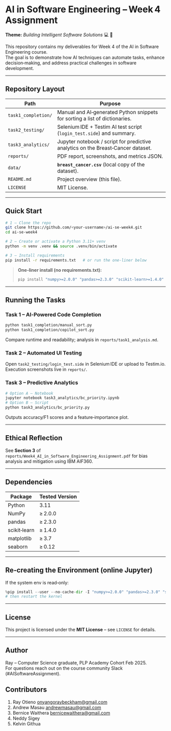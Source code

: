 # AI in Software Engineering – Week 4 Assignment  
**Theme:** *Building Intelligent Software Solutions* :computer: :robot:

This repository contains my deliverables for Week 4 of the AI in Software Engineering course.  
The goal is to demonstrate how AI techniques can automate tasks, enhance decision‑making, and address practical challenges in software development.

---

##  Repository Layout

| Path | Purpose |
|------|---------|
| `task1_completion/` | Manual and AI‑generated Python snippets for sorting a list of dictionaries. |
| `task2_testing/` | Selenium IDE + Testim AI test script (`login_test.side`) and summary. |
| `task3_analytics/` | Jupyter notebook / script for predictive analytics on the Breast‑Cancer dataset. |
| `reports/` | PDF report, screenshots, and metrics JSON. |
| `data/` | **`breast_cancer.csv`** (local copy of the dataset). |
| `README.md` | Project overview (this file). |
| `LICENSE` | MIT License. |

---

##  Quick Start

```bash
# 1 – Clone the repo
git clone https://github.com/<your‑username>/ai‑se‑week4.git
cd ai‑se‑week4

# 2 – Create or activate a Python 3.11+ venv
python -m venv .venv && source .venv/bin/activate

# 3 – Install requirements
pip install -r requirements.txt   # or run the one‑liner below
```

> **One‑liner install (no requirements.txt):**
> ```bash
> pip install "numpy>=2.0.0" "pandas>=2.3.0" "scikit-learn>=1.4.0" matplotlib seaborn
> ```

---

##  Running the Tasks

### Task 1 – AI‑Powered Code Completion
```bash
python task1_completion/manual_sort.py
python task1_completion/copilot_sort.py
```
Compare runtime and readability; analysis in `reports/task1_analysis.md`.

### Task 2 – Automated UI Testing
Open `task2_testing/login_test.side` in Selenium IDE or upload to Testim.io.  
Execution screenshots live in `reports/`.

### Task 3 – Predictive Analytics
```bash
# Option A – Notebook
jupyter notebook task3_analytics/bc_priority.ipynb
# Option B – Script
python task3_analytics/bc_priority.py
```
Outputs accuracy/F1 scores and a feature‑importance plot.

---

##  Ethical Reflection
See **Section 3** of `reports/Week4_AI_in_Software_Engineering_Assignment.pdf` for bias analysis and mitigation using IBM AIF360.

---

##  Dependencies

| Package | Tested Version |
|---------|----------------|
| Python  | 3.11 |
| NumPy   | ≥ 2.0.0 |
| pandas  | ≥ 2.3.0 |
| scikit‑learn | ≥ 1.4.0 |
| matplotlib | ≥ 3.7 |
| seaborn | ≥ 0.12 |

---

##  Re‑creating the Environment (online Jupyter)

If the system env is read‑only:

```python
%pip install --user --no-cache-dir -I "numpy>=2.0.0" "pandas>=2.3.0" "scikit-learn>=1.4.0"
# then restart the kernel
```

---

##  License
This project is licensed under the **MIT License** – see `LICENSE` for details.

---

##  Author
Ray – Computer Science graduate, PLP Academy Cohort Feb 2025.  
For questions reach out on the course community Slack (#AISoftwareAssignment).  

## Contributors
1. Ray Otieno  onyangoraybeckham@gmail.com
2. Andrew Masau andrewmasau@gmail.com
3. Bernice Waithera  bernicewaithera@gmail.com
4. Neddy Sigey
5. Kelvin Githua
